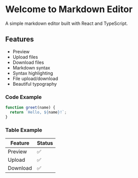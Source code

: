 # Welcome to Markdown Editor

A simple markdown editor built with React and TypeScript.

## Features
- Preview
- Upload files
- Download files
- Markdown syntax
- Syntax highlighting
- File upload/download
- Beautiful typography

### Code Example
```javascript
function greet(name) {
  return `Hello, ${name}!`;
}
```

### Table Example
| Feature | Status |
|---------|--------|
| Preview | ✅ |
| Upload | ✅ |
| Download | ✅ |


